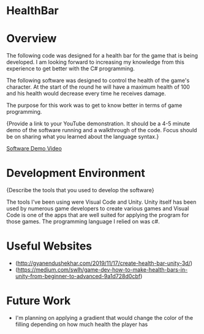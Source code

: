 # HealthBar

# Overview

The following code was designed for a health bar for the game that is being developed. I am looking forward to increasing my knowledge from this experience to get better with the C# programming. 

The following software was designed to control the health of the game's character. At the start of the round he will have a maximum health of 100 and his health would decrease every time he receives damage.

The purpose for this work was to get to know better in terms of game programming.

{Provide a link to your YouTube demonstration. It should be a 4-5 minute demo of the software running and a walkthrough of the code. Focus should be on sharing what you learned about the language syntax.}

[Software Demo Video](https://youtu.be/B0Lrwb5B3Do)

# Development Environment

{Describe the tools that you used to develop the software}

The tools I've been using were Visual Code and Unity. Unity itself has been used by numerous game developers to create various games and Visual Code is one of the apps that are well suited for applying the program for those games. The programming language I relied on was c#.

# Useful Websites

- (http://gyanendushekhar.com/2019/11/17/create-health-bar-unity-3d/)
- (https://medium.com/swlh/game-dev-how-to-make-health-bars-in-unity-from-beginner-to-advanced-9a1d728d0cbf)

# Future Work

- I'm planning on applying a gradient that would change the color of the filling depending on how much health the player has
